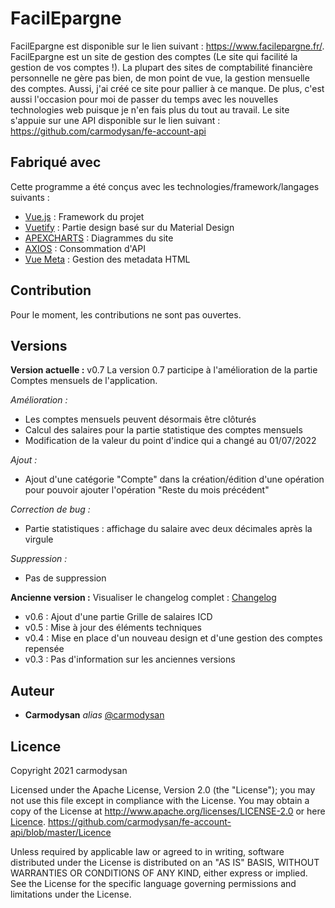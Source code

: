 # FacilEpargne
FacilEpargne est disponible sur le lien suivant : https://www.facilepargne.fr/. 
FacilEpargne est un site de gestion des comptes (Le site qui facilité la gestion de vos comptes !).
La plupart des sites de comptabilité financière personnelle ne gère pas bien, de mon point de vue, la gestion mensuelle des comptes.
Aussi, j'ai créé ce site pour pallier à ce manque. De plus, c'est aussi l'occasion pour moi de passer du temps avec les nouvelles technologies web puisque je n'en fais plus du tout au travail. 
Le site s'appuie sur une API disponible sur le lien suivant : https://github.com/carmodysan/fe-account-api

## Fabriqué avec
Cette programme a été conçus avec les technologies/framework/langages suivants :
* [Vue.js](https://vuejs.org/) : Framework du projet
* [Vuetify](https://vuetifyjs.com/) : Partie design basé sur du Material Design
* [APEXCHARTS](https://apexcharts.com/) : Diagrammes du site
* [AXIOS](https://axios-http.com/) : Consommation d'API
* [Vue Meta](https://vue-meta.nuxtjs.org/) : Gestion des metadata HTML


## Contribution
Pour le moment, les contributions ne sont pas ouvertes.

## Versions
**Version actuelle :** v0.7
La version 0.7 participe à l'amélioration de la partie Comptes mensuels de l'application.

*Amélioration :*
* Les comptes mensuels peuvent désormais être clôturés
* Calcul des salaires pour la partie statistique des comptes mensuels
* Modification de la valeur du point d'indice qui a changé au 01/07/2022

*Ajout :*
* Ajout d'une catégorie "Compte" dans la création/édition d'une opération pour pouvoir ajouter l'opération "Reste du mois précédent"

*Correction de bug :*
* Partie statistiques : affichage du salaire avec deux décimales après la virgule

*Suppression :*
* Pas de suppression

**Ancienne version :** 
Visualiser le changelog complet : [Changelog](Changelog.md)
* v0.6 : Ajout d'une partie Grille de salaires ICD
* v0.5 : Mise à jour des éléments techniques
* v0.4 : Mise en place d'un nouveau design et d'une gestion des comptes repensée
* v0.3 : Pas d'information sur les anciennes versions

## Auteur
* **Carmodysan** _alias_ [@carmodysan](https://github.com/carmodysan)

## Licence
Copyright 2021 carmodysan

Licensed under the Apache License, Version 2.0 (the "License");
you may not use this file except in compliance with the License.
You may obtain a copy of the License at http://www.apache.org/licenses/LICENSE-2.0 or here [Licence](Licence).
https://github.com/carmodysan/fe-account-api/blob/master/Licence

Unless required by applicable law or agreed to in writing, software
distributed under the License is distributed on an "AS IS" BASIS,
WITHOUT WARRANTIES OR CONDITIONS OF ANY KIND, either express or implied.
See the License for the specific language governing permissions and
limitations under the License.
